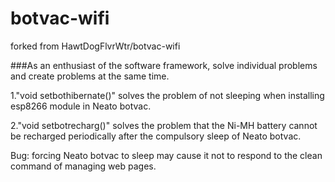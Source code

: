 # botvac-wifi
forked from HawtDogFlvrWtr/botvac-wifi

###As an enthusiast of the software framework, solve individual problems and create problems at the same time.

1."void setbothibernate()" solves the problem of not sleeping when installing esp8266 module in Neato botvac.

2."void setbotrecharg()" solves the problem that the Ni-MH battery cannot be recharged periodically after the compulsory sleep of Neato botvac.

Bug: forcing Neato botvac to sleep may cause it not to respond to the clean command of managing web pages.


